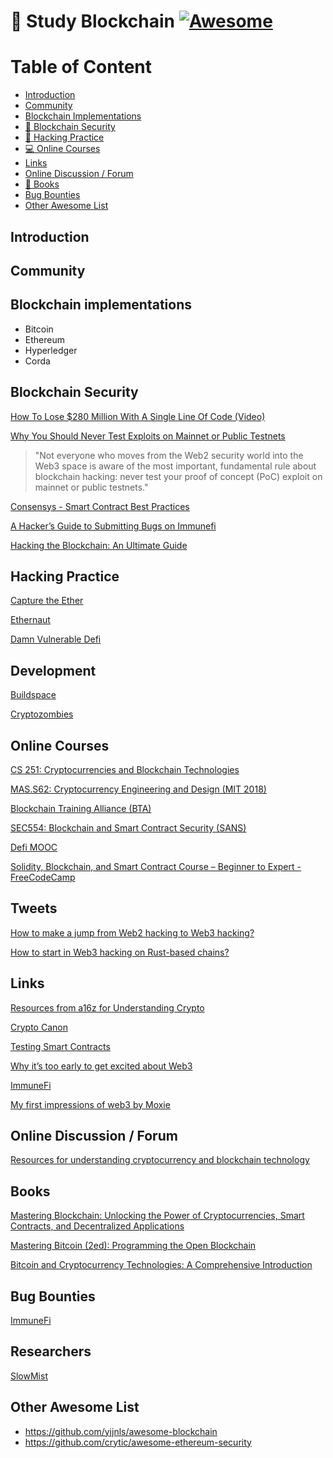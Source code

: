 # 🧊 Study Blockchain [![Awesome](https://cdn.rawgit.com/sindresorhus/awesome/d7305f38d29fed78fa85652e3a63e154dd8e8829/media/badge.svg)](https://github.com/sindresorhus/awesome)

# Table of Content
- [Introduction](#introduction)
- [Community](#community)
- [Blockchain Implementations](#blockchain-implementations)
- [🔐 Blockchain Security](#blockchain-security)
- [🚩 Hacking Practice](#hacking-practice)
- [:computer: Online Courses](#online-courses)
- [Links](#links)
- [Online Discussion / Forum](#online-discussion-forum)
- [:open_book: Books](#books)
- [Bug Bounties](#bug-bounties)
- [Other Awesome List](#other-awesome-list)

## Introduction

## Community

## Blockchain implementations
- Bitcoin
- Ethereum
- Hyperledger
- Corda

## Blockchain Security
[How To Lose $280 Million With A Single Line Of Code (Video)](https://www.youtube.com/watch?v=bTPouSkrhIM)

[Why You Should Never Test Exploits on Mainnet or Public Testnets](https://medium.com/immunefi/why-you-should-never-test-exploits-on-mainnet-or-public-testnets-7e904a2cbf05)
> "Not everyone who moves from the Web2 security world into the Web3 space is aware of the most important, fundamental rule about blockchain hacking: never test your proof of concept (PoC) exploit on mainnet or public testnets."

[Consensys - Smart Contract Best Practices](https://consensys.github.io/smart-contract-best-practices/)

[A Hacker’s Guide to Submitting Bugs on Immunefi](https://medium.com/immunefi/a-hackers-guide-to-submitting-bugs-on-immunefi-1e6b7ada71a9)

[Hacking the Blockchain: An Ultimate Guide](https://medium.com/immunefi/hacking-the-blockchain-an-ultimate-guide-4f34b33c6e8b)

## Hacking Practice
[Capture the Ether](https://capturetheether.com/)

[Ethernaut](https://ethernaut.openzeppelin.com/)

[Damn Vulnerable Defi](https://www.damnvulnerabledefi.xyz/)

## Development
[Buildspace](https://buildspace.so/)

[Cryptozombies](https://cryptozombies.io/)

## Online Courses
[CS 251: Cryptocurrencies and Blockchain Technologies](https://cs251.stanford.edu/)

[MAS.S62: Cryptocurrency Engineering and Design (MIT 2018)](https://ocw.mit.edu/courses/media-arts-and-sciences/mas-s62-cryptocurrency-engineering-and-design-spring-2018/)

[Blockchain Training Alliance (BTA)](https://blockchaintrainingalliance.com/)

[SEC554: Blockchain and Smart Contract Security (SANS)](https://www.sans.org/ondemand/course/blockchain-smart-contract-security/192905)

[Defi MOOC](https://defi-learning.org/)

[Solidity, Blockchain, and Smart Contract Course – Beginner to Expert - FreeCodeCamp](https://www.youtube.com/watch?v=M576WGiDBdQ)

## Tweets
[How to make a jump from Web2 hacking to Web3 hacking?](https://twitter.com/adrianhetman/status/1475550508354093072)

[How to start in Web3 hacking on Rust-based chains?](https://twitter.com/timurguvenkaya/status/1475843655567089676)

## Links
[Resources from a16z for Understanding Crypto](https://a16z.com/2020/04/30/explaining-crypto-from-a16z/)

[Crypto Canon](https://a16z.com/2018/02/10/crypto-readings-resources/)

[Testing Smart Contracts](https://www.notonlyowner.com/learn/intro-security-hacking-smart-contracts-ethereum)

[Why it’s too early to get excited about Web3](https://www.oreilly.com/radar/why-its-too-early-to-get-excited-about-web3/)

[ImmuneFi](https://immunefi.com/learn/)

[My first impressions of web3 by Moxie](https://moxie.org/2022/01/07/web3-first-impressions.html)

## Online Discussion / Forum
[Resources for understanding cryptocurrency and blockchain technology](https://news.ycombinator.com/item?id=23029172)

## Books
[Mastering Blockchain: Unlocking the Power of Cryptocurrencies, Smart Contracts, and Decentralized Applications](https://www.amazon.com/Mastering-Blockchain-Cryptocurrencies-Decentralized-Applications/dp/1492054704)

[Mastering Bitcoin (2ed): Programming the Open Blockchain](https://www.amazon.com/Mastering-Bitcoin-Programming-Open-Blockchain/dp/1491954388)

[Bitcoin and Cryptocurrency Technologies: A Comprehensive Introduction](https://www.amazon.com/Bitcoin-Cryptocurrency-Technologies-Comprehensive-Introduction/dp/0691171696)

## Bug Bounties
[ImmuneFi](www.immunefi.com)

## Researchers
[SlowMist](https://twitter.com/slowmist_team)

## Other Awesome List
- https://github.com/yjjnls/awesome-blockchain
- https://github.com/crytic/awesome-ethereum-security
